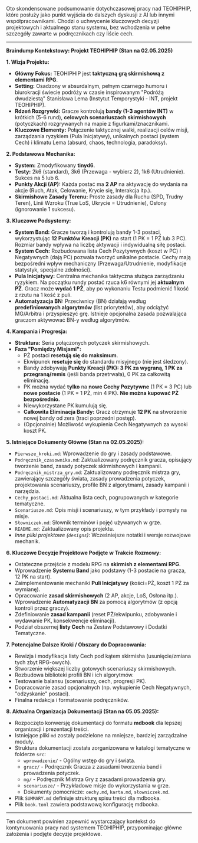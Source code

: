 Oto skondensowane podsumowanie dotychczasowej pracy nad TEOHIPHIP, które posłuży jako punkt wyjścia do dalszych dyskusji z AI lub innymi współpracownikami. Chodzi o uchwycenie kluczowych decyzji projektowych i aktualnego stanu systemu, bez wchodzenia w pełne szczegóły zawarte w podręcznikach czy liście cech.

---

**Braindump Kontekstowy: Projekt TEOHIPHIP (Stan na 02.05.2025)**

**1. Wizja Projektu:**

* **Główny Fokus:** TEOHIPHIP jest **taktyczną grą skirmishową z elementami RPG**.
* **Setting:** Osadzony w absurdalnym, pełnym czarnego humoru i biurokracji świecie podróży w czasie inspirowanym "Podróżą dwudziestą" Stanisława Lema (Instytut Temporystyki - INT, projekt TEOHIPHIP).
* **Rdzeń Rozgrywki:** Gracze kontrolują **bandy (1-3 agentów INT)** w krótkich (5-6 rund), **celowych scenariuszach skirmishowych** (potyczkach) rozgrywanych na mapie z figurkami/znacznikami.
* **Kluczowe Elementy:** Połączenie taktycznej walki, realizacji celów misji, zarządzania ryzykiem (Pula Inicjatywy), unikalnych postaci (system Cech) i klimatu Lema (absurd, chaos, technologia, paradoksy).

**2. Podstawowa Mechanika:**

* **System:** Zmodyfikowany **tinyd6**.
* **Testy:** 2k6 (standard), 3k6 (Przewaga - wybierz 2), 1k6 (Utrudnienie). Sukces na 5 lub 6.
* **Punkty Akcji (AP):** Każda postać ma **2 AP** na aktywację do wydania na akcje (Ruch, Atak, Celowanie, Krycie się, Interakcja itp.).
* **Skirmishowe Zasady Terenu:** Proste zasady dla Ruchu (SPD, Trudny Teren), Linii Wzroku (True LoS, Ukrycie = Utrudnienie), Osłony (ignorowanie 1 sukcesu).

**3. Kluczowe Podsystemy:**

* **System Band:** Gracze tworzą i kontrolują bandy 1-3 postaci, wykorzystując **12 Punktów Kreacji (PK)** na start (1 PK = 1 PŻ lub 3 PC). Rozmiar bandy wpływa na liczbę aktywacji i indywidualną siłę postaci.
* **System Cech:** Rozbudowana lista Cech Pozytywnych (koszt w PC) i Negatywnych (dają PC) pozwala tworzyć unikalne postacie. Cechy mają bezpośredni wpływ mechaniczny (Przewaga/Utrudnienie, modyfikacje statystyk, specjalne zdolności).
* **Pula Inicjatywy:** Centralna mechanika taktyczna służąca zarządzaniu ryzykiem. Na początku rundy postać rzuca k6 równymi jej **aktualnym PŻ**. Gracz może **wydać 1 PŻ**, aby po wykonaniu Testu podmienić 1 kość z rzutu na 1 kość z puli.
* **Automatyzacja BN:** Przeciwnicy (BN) działają według **predefiniowanych algorytmów** (list priorytetów), aby odciążyć MG/Arbitra i przyspieszyć grę. Istnieje opcjonalna zasada pozwalająca graczom aktywować BN-y według algorytmów.

**4. Kampania i Progresja:**

* **Struktura:** Seria połączonych potyczek skirmishowych.
* **Faza "Pomiędzy Misjami":**
    * PŻ postaci **resetują się do maksimum**.
    * Ekwipunek **resetuje się** do standardu misyjnego (nie jest śledzony).
    * Bandy zdobywają **Punkty Kreacji (PK): 3 PK za wygraną, 1 PK za przegraną/remis** (jeśli banda przetrwała), 0 PK za całkowitą eliminację.
    * PK można wydać **tylko** na **nowe Cechy Pozytywne** (1 PK = 3 PC) lub **nowe postacie** (1 PK = 1 PŻ, min 4 PK). **Nie można kupować PŻ bezpośrednio.**
    * Niewykorzystane PK kumulują się.
    * **Całkowita Eliminacja Bandy:** Gracz otrzymuje **12 PK** na stworzenie nowej bandy od zera (traci poprzedni postęp).
    * (Opcjonalnie) Możliwość wykupienia Cech Negatywnych za wysoki koszt PK.

**5. Istniejące Dokumenty Główne (Stan na 02.05.2025):**

* `Pierwsze_kroki.md`: Wprowadzenie do gry i zasady podstawowe.
* `Podręcznik_czasownika.md`: Zaktualizowany podręcznik gracza, opisujący tworzenie band, zasady potyczek skirmishowych i kampanii.
* `Podręcznik_mistrza_gry.md`: Zaktualizowany podręcznik mistrza gry, zawierający szczegóły świata, zasady prowadzenia potyczek, projektowania scenariuszy, profile BN z algorytmami, zasady kampanii i narzędzia.
* `Cechy_postaci.md`: Aktualna lista cech, pogrupowanych w kategorie tematyczne.
* `Scenariusze.md`: Opis misji i scenariuszy, w tym przykłady i pomysły na misje.
* `Słowniczek.md`: Słownik terminów i pojęć używanych w grze.
* `README.md`: Zaktualizowany opis projektu.
* *Inne pliki projektowe (`designs`)*: Wcześniejsze notatki i wersje rozwojowe mechanik.

**6. Kluczowe Decyzje Projektowe Podjęte w Trakcie Rozmowy:**

* Ostateczne przejście z modelu RPG na **skirmish z elementami RPG**.
* Wprowadzenie **Systemu Band** jako podstawy (1-3 postacie na gracza, 12 PK na start).
* Zaimplementowanie mechaniki **Puli Inicjatywy** (kości=PŻ, koszt 1 PŻ za wymianę).
* Opracowanie **zasad skirmishowych** (2 AP, akcje, LoS, Osłona itp.).
* Wprowadzenie **Automatyzacji BN** za pomocą algorytmów (z opcją kontroli przez graczy).
* Zdefiniowanie **zasad kampanii** (reset PŻ/ekwipunku, zdobywanie i wydawanie PK, konsekwencje eliminacji).
* Podział obszernej **listy Cech** na Zestaw Podstawowy i Dodatki Tematyczne.

**7. Potencjalne Dalsze Kroki / Obszary do Dopracowania:**

* Rewizja i modyfikacja listy Cech pod kątem skirmisha (usunięcie/zmiana tych zbyt RPG-owych).
* Stworzenie większej liczby gotowych scenariuszy skirmishowych.
* Rozbudowa biblioteki profili BN i ich algorytmów.
* Testowanie balansu (scenariuszy, cech, progresji PK).
* Dopracowanie zasad opcjonalnych (np. wykupienie Cech Negatywnych, "odzyskanie" postaci).
* Finalna redakcja i formatowanie podręczników.

**8. Aktualna Organizacja Dokumentacji (Stan na 05.05.2025):**

* Rozpoczęto konwersję dokumentacji do formatu **mdbook** dla lepszej organizacji i prezentacji treści.
* Istniejące pliki `md` zostały podzielone na mniejsze, bardziej zarządzalne moduły.
* Struktura dokumentacji została zorganizowana w katalogi tematyczne w folderze `src`:
  * `wprowadzenie/` - Ogólny wstęp do gry i świata.
  * `gracz/` - Podręcznik Gracza z zasadami tworzenia band i prowadzenia potyczek.
  * `mg/` - Podręcznik Mistrza Gry z zasadami prowadzenia gry.
  * `scenariusze/` - Przykładowe misje do wykorzystania w grze.
  * Dokumenty pomocnicze: `cechy.md`, `karta.md`, `słowniczek.md`.
* Plik `SUMMARY.md` definiuje strukturę spisu treści dla mdbooka.
* Plik `book.toml` zawiera podstawową konfigurację mdbooka.

---

Ten dokument powinien zapewnić wystarczający kontekst do kontynuowania pracy nad systemem TEOHIPHIP, przypominając główne założenia i podjęte decyzje projektowe.
